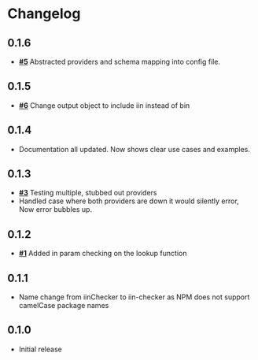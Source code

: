 # Changelog

## **0.1.6**
- [**#5**](https://github.com/Shortbreaks/iinChecker/issues/5) Abstracted providers and schema mapping into config file.

## **0.1.5**
- [**#6**](https://github.com/Shortbreaks/iinChecker/issues/6) Change output object to include iin instead of bin

## **0.1.4**
- Documentation all updated. Now shows clear use cases and examples.

## **0.1.3**
- [**#3**](https://github.com/Shortbreaks/iinChecker/issues/3) Testing multiple, stubbed out providers
- Handled case where both providers are down it would silently error, Now error bubbles up.

## **0.1.2**
- [**#1**](https://github.com/Shortbreaks/iinChecker/issues/1) Added in param checking on the lookup function

## **0.1.1**
- Name change from iinChecker to iin-checker as NPM does not support camelCase package names

## **0.1.0**
- Initial release